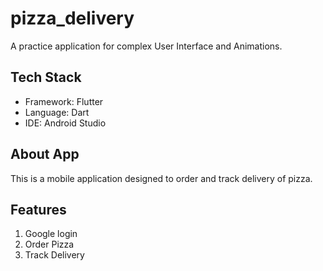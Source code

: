 # pizza_delivery

A practice application for complex User Interface and Animations.

## Tech Stack

- Framework: Flutter
- Language: Dart
- IDE: Android Studio

## About App

This is a mobile application designed to order and track delivery of pizza. 

## Features

1. Google login
2. Order Pizza
3. Track Delivery

